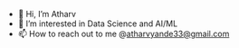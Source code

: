 - 👋 Hi, I’m Atharv
- 👀 I’m interested in Data Science and AI/ML
- 📫 How to reach out to me @atharvyande33@gmail.com

<!---
atharv-y/atharv-y is a ✨ special ✨ repository because its `README.md` (this file) appears on your GitHub profile.
You can click the Preview link to take a look at your changes.
--->
